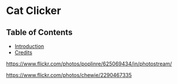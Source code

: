 # Cat Clicker

## Table of Contents

* [Introduction](#introduction)
* [Credits](#credits)

https://www.flickr.com/photos/poplinre/625069434/in/photostream/


https://www.flickr.com/photos/chewie/2290467335
